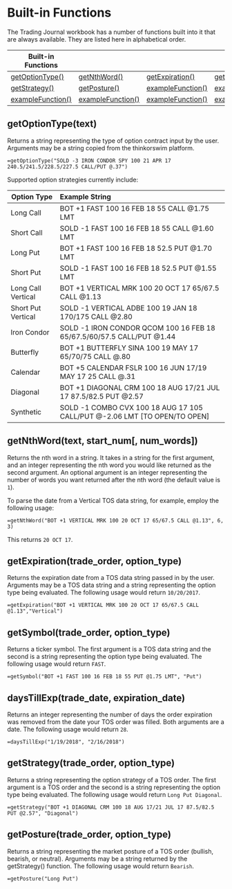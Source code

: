 # Built-in Functions

The Trading Journal workbook has a number of functions built into it that are always available. They are listed here in alphabetical order.

| Built-in Functions                  |                    |       |       |       |
| ------------------------------------|:-------------------| :-----| :-----| :-----|
| [getOptionType()](#getOptionType()) | [getNthWord()](#getNthWord()) | [getExpiration()](#getExpiration()) | [getSymbol()](#getSymbol()) | [daysTillExp()](#daysTillExp()) |
| [getStrategy()](#getStrategy())  | [getPosture()](#getPosture()) | [exampleFunction()](#exampleFunction()) | [exampleFunction()](#exampleFunction()) | [exampleFunction()](#exampleFunction()) |
| [exampleFunction()](#exampleFunction()) | [exampleFunction()](#exampleFunction()) | [exampleFunction()](#exampleFunction()) | [exampleFunction()](#exampleFunction()) | [exampleFunction()](#exampleFunction()) |

<a name="getOptionType()"></a>
## getOptionType(text)
Returns a string representing the type of option contract input by the user. Arguments may be a string copied from the thinkorswim platform.

``` excel
=getOptionType("SOLD -3 IRON CONDOR SPY 100 21 APR 17 240.5/241.5/228.5/227.5 CALL/PUT @.37")
```

Supported option strategies currently include:

| Option Type       | Example String |
|-------------------|:--------------|
|Long Call          |BOT +1 FAST 100 16 FEB 18 55 CALL @1.75 LMT|
|Short Call         |SOLD -1 FAST 100 16 FEB 18 55 CALL @1.60 LMT|
|Long Put           |BOT +1 FAST 100 16 FEB 18 52.5 PUT @1.70 LMT|
|Short Put          |SOLD -1 FAST 100 16 FEB 18 52.5 PUT @1.55 LMT|
|Long Call Vertical |BOT +1 VERTICAL MRK 100 20 OCT 17 65/67.5 CALL @1.13|
|Short Put Vertical |SOLD -1 VERTICAL ADBE 100 19 JAN 18 170/175 CALL @2.80|
|Iron Condor        |SOLD -1 IRON CONDOR QCOM 100 16 FEB 18 65/67.5/60/57.5 CALL/PUT @1.44|
|Butterfly          |BOT +1 BUTTERFLY SINA 100 19 MAY 17 65/70/75 CALL @.80|
|Calendar           |BOT +5 CALENDAR FSLR 100 16 JUN 17/19 MAY 17 25 CALL @.31|
|Diagonal           |BOT +1 DIAGONAL CRM 100 18 AUG 17/21 JUL 17 87.5/82.5 PUT @2.57|
|Synthetic          |SOLD -1 COMBO CVX 100 18 AUG 17 105 CALL/PUT @-2.06 LMT [TO OPEN/TO OPEN]|

<a name="getNthWord()"></a>
## getNthWord(text, start_num[, num_words])

Returns the nth word in a string. It takes in a string for the first argument, and an integer representing the nth word you would like returned as the second argument. An optional argument is an integer representing the number of words you want returned after the nth word (the default value is `1`).

To parse the date from a Vertical TOS data string, for example, employ the following usage:

``` excel
=getNthWord("BOT +1 VERTICAL MRK 100 20 OCT 17 65/67.5 CALL @1.13", 6, 3)
```
This returns `20 OCT 17`.

<a name="getExpiration()"></a>
## getExpiration(trade_order, option_type)

Returns the expiration date from a TOS data string passed in by the user. Arguments may be a TOS data string and a string representing the option type being evaluated. The following usage would return `10/20/2017`.

``` excel
=getExpiration("BOT +1 VERTICAL MRK 100 20 OCT 17 65/67.5 CALL @1.13","Vertical")
```

<a name="getSymbol()"></a>
## getSymbol(trade_order, option_type)

Returns a ticker symbol. The first argument is a TOS data string and the second is a string representing the option type being evaluated. The following usage would return `FAST`.

``` excel
=getSymbol("BOT +1 FAST 100 16 FEB 18 55 PUT @1.75 LMT", "Put")
```

<a name="daysTillExp()"></a>
## daysTillExp(trade_date, expiration_date)

Returns an integer representing the number of days the order expiration was removed from the date your TOS order was filled. Both arguments are a date. The following usage would return `28`.

``` excel
=daysTillExp("1/19/2018", "2/16/2018")
```

<a name="getStrategy()"></a>
## getStrategy(trade_order, option_type)

Returns a string representing the option strategy of a TOS order. The first argument is a TOS order and the second is a string representing the option type being evaluated. The following usage would return `Long Put Diagonal`.

``` excel
=getStrategy("BOT +1 DIAGONAL CRM 100 18 AUG 17/21 JUL 17 87.5/82.5 PUT @2.57", "Diagonal")
```

<a name="getPosture()"></a>
## getPosture(trade_order, option_type)

Returns a string representing the market posture of a TOS order (bullish, bearish, or neutral). Arguments may be a string returned by the getStrategy() function. The following usage would return `Bearish`.

``` excel
=getPosture("Long Put")
```